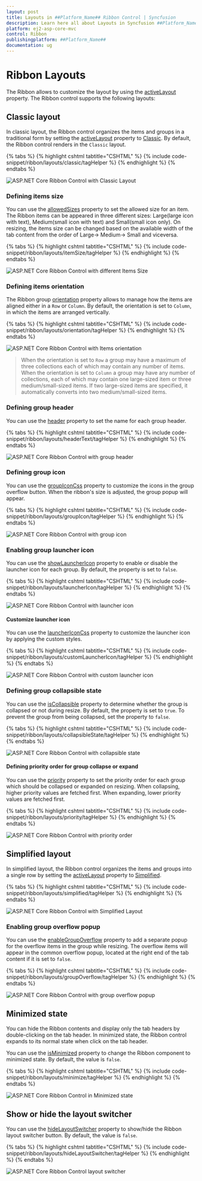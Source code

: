 ```yaml
---
layout: post
title: Layouts in ##Platform_Name## Ribbon Control | Syncfusion
description: Learn here all about Layouts in Syncfusion ##Platform_Name## Ribbon control of Syncfusion Essential JS 2 and more.
platform: ej2-asp-core-mvc
control: Ribbon
publishingplatform: ##Platform_Name##
documentation: ug
---
```


# Ribbon Layouts

The Ribbon allows to customize the layout by using the [activeLayout](https://help.syncfusion.com/cr/aspnetcore-js2/Syncfusion.EJ2.Ribbon.Ribbon.html#Syncfusion_EJ2_Ribbon_Ribbon_ActiveLayout) property. The Ribbon control supports the following layouts:

## Classic layout

In classic layout, the Ribbon control organizes the items and groups in a traditional form by setting the [activeLayout](https://help.syncfusion.com/cr/aspnetcore-js2/Syncfusion.EJ2.Ribbon.Ribbon.html#Syncfusion_EJ2_Ribbon_Ribbon_ActiveLayout) property to [Classic](https://help.syncfusion.com/cr/aspnetcore-js2/Syncfusion.EJ2.Ribbon.RibbonLayout.html). By default, the Ribbon control renders in the `Classic` layout.

{% tabs %}
{% highlight cshtml tabtitle="CSHTML" %}
{% include code-snippet/ribbon/layouts/classic/tagHelper %}
{% endhighlight %}
{% endtabs %}

![ASP.NET Core Ribbon Control with Classic Layout](./images/ribbon-classic.png)

### Defining items size

You can use the [allowedSizes](https://help.syncfusion.com/cr/aspnetcore-js2/Syncfusion.EJ2.Ribbon.RibbonItem.html#Syncfusion_EJ2_Ribbon_RibbonItem_AllowedSizes) property to set the allowed size for an item. The Ribbon items can be appeared in three different sizes: Large(large icon with text), Medium(small icon with text) and Small(small icon only). On resizing, the items size can be changed based on the available width of the tab content from the order of Large-> Medium-> Small and viceversa.

{% tabs %}
{% highlight cshtml tabtitle="CSHTML" %}
{% include code-snippet/ribbon/layouts/itemSize/tagHelper %}
{% endhighlight %}
{% endtabs %}

![ASP.NET Core Ribbon Control with different Items Size](./images/ribbon-itemSize.jpg)

### Defining items orientation

The Ribbon group [orientation](https://help.syncfusion.com/cr/aspnetcore-js2/Syncfusion.EJ2.Ribbon.RibbonGroup.html#Syncfusion_EJ2_Ribbon_RibbonGroup_Orientation) property allows to manage how the items are aligned either in a `Row` or `Column`. By default, the orientation is set to `Column`, in which the items are arranged vertically.

{% tabs %}
{% highlight cshtml tabtitle="CSHTML" %}
{% include code-snippet/ribbon/layouts/orientation/tagHelper %}
{% endhighlight %}
{% endtabs %}

![ASP.NET Core Ribbon Control with Items orientation](./images/ribbon-orientation.jpg)

>  When the orientation is set to `Row` a group may have a maximum of three collections each of which may contain any number of items. When the orientation is set to `Column` a group may have any number of collections, each of which may contain one large-sized item or three medium/small-sized items. If two large-sized items are specified, it automatically converts into two medium/small-sized items.

### Defining group header

You can use the [header](https://help.syncfusion.com/cr/aspnetcore-js2/Syncfusion.EJ2.Ribbon.RibbonGroup.html#Syncfusion_EJ2_Ribbon_RibbonGroup_Header) property to set the name for each group header.

{% tabs %}
{% highlight cshtml tabtitle="CSHTML" %}
{% include code-snippet/ribbon/layouts/headerText/tagHelper %}
{% endhighlight %}
{% endtabs %}

![ASP.NET Core Ribbon Control with group header](./images/ribbon-header.jpg)

### Defining group icon

You can use the [groupIconCss](https://help.syncfusion.com/cr/aspnetcore-js2/Syncfusion.EJ2.Ribbon.RibbonGroup.html#Syncfusion_EJ2_Ribbon_RibbonGroup_GroupIconCss) property to customize the icons in the group overflow button. When the ribbon's size is adjusted, the group popup will appear.

{% tabs %}
{% highlight cshtml tabtitle="CSHTML" %}
{% include code-snippet/ribbon/layouts/groupIcon/tagHelper %}
{% endhighlight %}
{% endtabs %}

![ASP.NET Core Ribbon Control with group icon](./images/ribbon-groupIcon.jpg)

### Enabling group launcher icon

You can use the [showLauncherIcon](https://help.syncfusion.com/cr/aspnetcore-js2/Syncfusion.EJ2.Ribbon.RibbonGroup.html#Syncfusion_EJ2_Ribbon_RibbonGroup_ShowLauncherIcon) property to enable or disable the launcher icon for each group. By default, the property is set to `false`.

{% tabs %}
{% highlight cshtml tabtitle="CSHTML" %}
{% include code-snippet/ribbon/layouts/launcherIcon/tagHelper %}
{% endhighlight %}
{% endtabs %}

![ASP.NET Core Ribbon Control with launcher icon](./images/ribbon-launcherIcon.jpg)

#### Customize launcher icon

You can use the [launcherIconCss](https://help.syncfusion.com/cr/aspnetcore-js2/Syncfusion.EJ2.Ribbon.Ribbon.html#Syncfusion_EJ2_Ribbon_Ribbon_LauncherIconCss) property to customize the launcher icon by applying the custom styles.

{% tabs %}
{% highlight cshtml tabtitle="CSHTML" %}
{% include code-snippet/ribbon/layouts/customLauncherIcon/tagHelper %}
{% endhighlight %}
{% endtabs %}

![ASP.NET Core Ribbon Control with custom launcher icon](./images/ribbon-customLauncher.jpg)

### Defining group collapsible state

You can use the [isCollapsible](https://help.syncfusion.com/cr/aspnetcore-js2/Syncfusion.EJ2.Ribbon.RibbonGroup.html#Syncfusion_EJ2_Ribbon_RibbonGroup_IsCollapsible) property to determine whether the group is collapsed or not during resize. By default, the property is set to `true`. To prevent the group from being collapsed, set the property to `false`.

{% tabs %}
{% highlight cshtml tabtitle="CSHTML" %}
{% include code-snippet/ribbon/layouts/collapsibleState/tagHelper %}
{% endhighlight %}
{% endtabs %}

![ASP.NET Core Ribbon Control with collapsible state](./images/ribbon-isCollapsible.jpg)

#### Defining priority order for group collapse or expand

You can use the [priority](https://help.syncfusion.com/cr/aspnetcore-js2/Syncfusion.EJ2.Ribbon.RibbonGroup.html#Syncfusion_EJ2_Ribbon_RibbonGroup_Priority) property to set the priority order for each group which should be collapsed or expanded on resizing. When collapsing, higher priority values are fetched first. When expanding, lower priority values are fetched first.

{% tabs %}
{% highlight cshtml tabtitle="CSHTML" %}
{% include code-snippet/ribbon/layouts/priority/tagHelper %}
{% endhighlight %}
{% endtabs %}

![ASP.NET Core Ribbon Control with priority order](./images/ribbon-priority.jpg)

## Simplified layout

In simplified layout, the Ribbon control organizes the items and groups into a single row by setting the [activeLayout](https://help.syncfusion.com/cr/aspnetcore-js2/Syncfusion.EJ2.Ribbon.Ribbon.html#Syncfusion_EJ2_Ribbon_Ribbon_ActiveLayout) property to [Simplified](https://help.syncfusion.com/cr/aspnetcore-js2/Syncfusion.EJ2.Ribbon.RibbonLayout.html).

{% tabs %}
{% highlight cshtml tabtitle="CSHTML" %}
{% include code-snippet/ribbon/layouts/simplified/tagHelper %}
{% endhighlight %}
{% endtabs %}

![ASP.NET Core Ribbon Control with Simplified Layout](./images/ribbon-simplified.png)

### Enabling group overflow popup

You can use the [enableGroupOverflow](https://help.syncfusion.com/cr/aspnetcore-js2/Syncfusion.EJ2.Ribbon.RibbonGroup.html#Syncfusion_EJ2_Ribbon_RibbonGroup_EnableGroupOverflow) property to add a separate popup for the overflow items in the group while resizing. The overflow items will appear in the common overflow popup, located at the right end of the tab content if it is set to `false`.

{% tabs %}
{% highlight cshtml tabtitle="CSHTML" %}
{% include code-snippet/ribbon/layouts/groupOverflow/tagHelper %}
{% endhighlight %}
{% endtabs %}

![ASP.NET Core Ribbon Control with group overflow popup](./images/ribbon-groupOverflow.jpg)

## Minimized state

You can hide the Ribbon contents and display only the tab headers by double-clicking on the tab header. In minimized state, the Ribbon control expands to its normal state when click on the tab header.

You can use the [isMinimized](https://help.syncfusion.com/cr/aspnetcore-js2/Syncfusion.EJ2.Ribbon.Ribbon.html#Syncfusion_EJ2_Ribbon_Ribbon_IsMinimized) property to change the Ribbon component to minimized state. By default, the value is `false`.


{% tabs %}
{% highlight cshtml tabtitle="CSHTML" %}
{% include code-snippet/ribbon/layouts/minimize/tagHelper %}
{% endhighlight %}
{% endtabs %}

![ASP.NET Core Ribbon Control in Minimized state](./images/ribbon-minimize.png)

## Show or hide the layout switcher

You can use the [hideLayoutSwitcher](https://help.syncfusion.com/cr/aspnetcore-js2/Syncfusion.EJ2.Ribbon.Ribbon.html#Syncfusion_EJ2_Ribbon_Ribbon_HideLayoutSwitcher) property to show/hide the Ribbon layout switcher button. By default, the value is `false`.

{% tabs %}
{% highlight cshtml tabtitle="CSHTML" %}
{% include code-snippet/ribbon/layouts/hideLayoutSwitcher/tagHelper %}
{% endhighlight %}
{% endtabs %}

![ASP.NET Core Ribbon Control layout switcher](./images/ribbon-layout-switcher.png)
